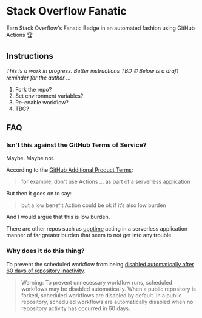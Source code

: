 # Stack Overflow Fanatic

Earn Stack Overflow's Fanatic Badge in an automated fashion using GitHub Actions 🏆

## Instructions

_This is a work in progress. Better instructions TBD ⏰ Below is a draft reminder for the author ..._

1. Fork the repo?
2. Set environment variables?
3. Re-enable workflow?
4. TBC?

## FAQ

### Isn't this against the GitHub Terms of Service?

Maybe. Maybe not.

According to the [GitHub Additional Product Terms](https://docs.github.com/en/github/site-policy/github-additional-product-terms#5-actions-and-packages):

> for example, don't use Actions ... as part of a serverless application

But then it goes on to say:

> but a low benefit Action could be ok if it’s also low burden

And I would argue that this is low burden.

There are other repos such as [upptime](https://github.com/upptime/upptime) acting in a serverless application manner of far greater burden that seem to not get into any trouble.

### Why does it do this thing?

To prevent the scheduled workflow from being [disabled automatically after 60 days of repository inactivity](https://docs.github.com/en/actions/managing-workflow-runs/disabling-and-enabling-a-workflow).

> Warning: To prevent unnecessary workflow runs, scheduled workflows may be disabled automatically. When a public repository is forked, scheduled workflows are disabled by default. In a public repository, scheduled workflows are automatically disabled when no repository activity has occurred in 60 days.
